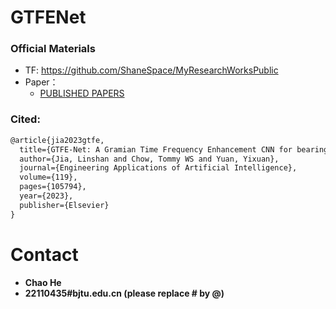 # GTFENet


### Official Materials
 - TF:  https://github.com/ShaneSpace/MyResearchWorksPublic
 - Paper： 
   - [PUBLISHED PAPERS](https://doi.org/10.1016/j.engappai.2022.105794)

### Cited:
```html
@article{jia2023gtfe,
  title={GTFE-Net: A Gramian Time Frequency Enhancement CNN for bearing fault diagnosis},
  author={Jia, Linshan and Chow, Tommy WS and Yuan, Yixuan},
  journal={Engineering Applications of Artificial Intelligence},
  volume={119},
  pages={105794},
  year={2023},
  publisher={Elsevier}
}
```
 

# Contact
- **Chao He**
- **22110435#bjtu.edu.cn   (please replace # by @)**
